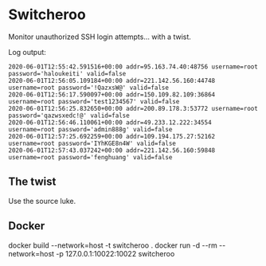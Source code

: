 # Switcheroo

Monitor unauthorized SSH login attempts... with a twist.


Log output:

```
2020-06-01T12:55:42.591516+00:00 addr=95.163.74.40:48756 username=root password='haloukeiti' valid=false
2020-06-01T12:56:05.109184+00:00 addr=221.142.56.160:44748 username=root password='!QazxsW@' valid=false
2020-06-01T12:56:17.590097+00:00 addr=150.109.82.109:36864 username=root password='test1234567' valid=false
2020-06-01T12:56:25.832650+00:00 addr=200.89.178.3:53772 username=root password='qazwsxedc!@' valid=false
2020-06-01T12:56:46.110061+00:00 addr=49.233.12.222:34554 username=root password='admin888g' valid=false
2020-06-01T12:57:25.692259+00:00 addr=109.194.175.27:52162 username=root password='IYhKGE8n4W' valid=false
2020-06-01T12:57:43.037242+00:00 addr=221.142.56.160:59848 username=root password='fenghuang' valid=false
```


## The twist

Use the source luke.



## Docker

docker build --network=host -t switcheroo .
docker run -d --rm --network=host -p 127.0.0.1:10022:10022 switcheroo
